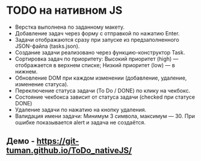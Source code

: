 # TODO на нативном JS

- Верстка выполнена по заданному макету.
- Добавление задач через форму с отправкой по нажатию Enter.
- Задачи отображаются сразу при запуске из предзаполненного JSON-файла (tasks.json).
- Создание задачи реализовано через функцию-конструктор Task.
- Сортировка задач по приоритету: Высокий приоритет (high) — отображается в верхнем списке; Низкий приоритет (low) — в нижнем.
- Обновление DOM при каждом изменении (добавление, удаление, изменение статуса).
- Переключение статуса задачи (To Do / DONE) по клику на чекбокс.
- Состояние чекбокса зависит от статуса задачи (checked при статусе DONE)
- Удаление задачи по нажатию на кнопку удаления.
- Валидация имени задачи: Минимум 3 символа, максимум — 30. При ошибке показывается alert и задача не создаётся.

## Демо - https://git-tuman.github.io/ToDo_nativeJS/